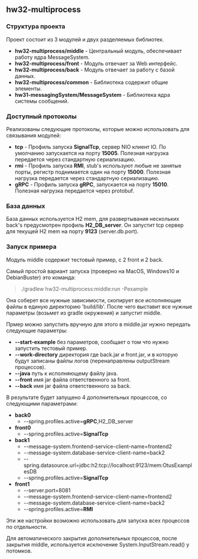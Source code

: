 ## hw32-multiprocess

### Структура проекта

Проект состоит из 3 модулей и двух разделяемых библиотек.

* **hw32-multiprocess/middle** - Центральный модуль, обеспечивает работу ядра MessageSystem.
* **hw32-multiprocess/front** - Модуль отвечает за Web интерфейс.
* **hw32-multiprocess/back** - Модуль отвечает за работу с базой данных.
* **hw32-multiprocess/common** - Библиотека содержит общие элементы.
* **hw31-messagingSystem/MessageSystem** - Библиотека ядра системы сообщений.

### Доступный протоколы

Реализованы следующие протоколы, которые можно использовать для связывания модулей:
* **tcp** - Профиль запуска **SignalTcp**, сервер NIO клиент IO. По умолчанию запускается на порту **15005**. Полезная нагрузка передается через стандартную сериализацию.
* **rmi** - Профиль запуска **RMI**, stub's используют любые не занятые порты, регистр поднимается один на порту **15000**. Полезная нагрузка передается через стандартную сериализацию.
* **gRPC** - Профиль запуска **gRPC**, запускается на порту **15010**. Полезная нагрузка передается через protobuf.

### База данных

База данных используется H2 mem, для развертывания нескольких back's предусмотрен
профиль **H2_DB_server**. Он запустит tcp сервер для текущей H2 mem на порту **9123** (server.db.port).

### Запуск примера

Модуль middle содержит тестовый пример, с 2 front и 2 back.

Самый простой вариант запуска (проверно на MacOS, Windows10 и DebianBuster) это команда:

> ./gradlew hw32-multiprocess:middle:run -Pexample

Она соберет все нужные зависимости, скопирует все исполняющие файлы в единую директорию 'build/lib'.
После чего выставит все нужные параметры (возьмет из gradle окружения) и запустит middle.

Прмер можно запустить вручную для этого в middle.jar нужно передать следующие параметры:

* **--start-example** без параметров, сообщает о том что нужно запустить тестовый пример.
* **--work-directory** директория где back.jar и front.jar, и в которую будут записаны файлы логов (перенаправлены outputStream процессов).
* **--java** путь к исполняющему файлу java.
* **--front** имя jar файла ответственного за front.
* **--back** имя jar файла ответственного за back.

В результате будет запущено 4 дополнительных процессов, со следующими параметрами:
* **back0** 
  * --spring.profiles.active=**gRPC**,H2_DB_server
* **front0**
  * --spring.profiles.active=**SignalTcp**
* **back1**
  * --message-system.frontend-service-client-name=frontend2
  * --message-system.database-service-client-name=back2
  * --spring.datasource.url=jdbc:h2:tcp://localhost:9123/mem:OtusExamplesDB
  * --spring.profiles.active=**SignalTcp**
* **front1**
  * --server.port=8081
  * --message-system.frontend-service-client-name=frontend2
  * --message-system.database-service-client-name=back2
  * --spring.profiles.active=**RMI**

Эти же настройки возможно использовать для запуска всех процессов по отдельности.

Для автоматического закрытия дополнительных процессов, после закрытия middle, используется исключение System.InputStream.read() у потомков.

